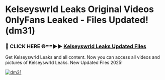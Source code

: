 # Kelseyswrld Leaks Original Videos 0nlyFans Leaked - Files Updated! (dm31)

<h3>🔴 CLICK HERE 🌐==►► <a href="https://best4dudes.click/HH4t6V" rel="nofollow">Kelseyswrld Leaks Updated Files</a></h3>

Get Kelseyswrld Leaks and all content. Now you can access all videos and pictures of Kelseyswrld Leaks. New Updated Files 2025!

[![dm31](https://github.com/user-attachments/assets/8c521d6e-e6e3-4a75-9320-d58ab9d79d5b)](https://best4dudes.click/HH4t6V)

